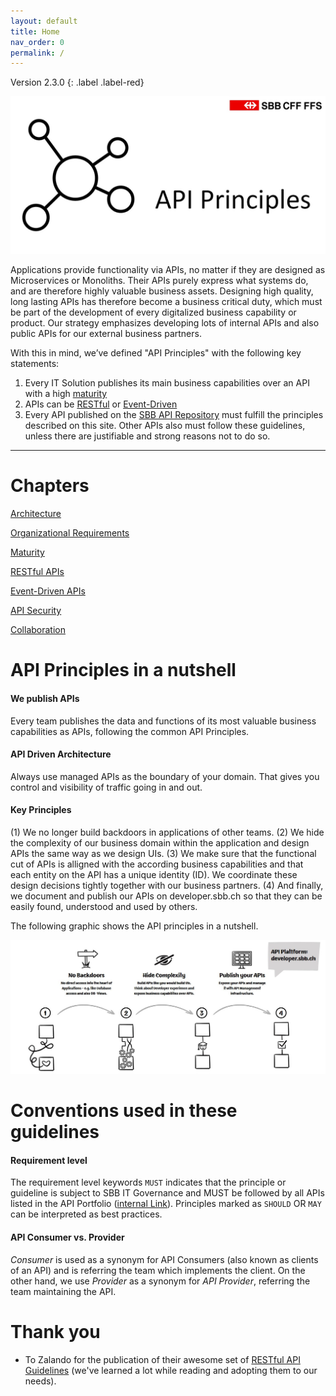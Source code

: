```yaml
---
layout: default
title: Home
nav_order: 0
permalink: /
---
```


Version 2.3.0
{: .label .label-red}

![SBB's API Principles](images/API-Principles-Logo.jpg)

Applications provide functionality via APIs, no matter if they are designed as Microservices or Monoliths. Their APIs purely express what systems do, and are therefore highly valuable business assets. Designing high quality, long lasting APIs has therefore become a business critical duty, which must be part of the development of every digitalized business capability or product. Our strategy emphasizes developing lots of internal APIs and also public APIs for our external business partners.

With this in mind, we’ve defined "API Principles" with the following key statements:

1. Every IT Solution publishes its main business capabilities over an API with a high [maturity](maturity/maturity.md)
2. APIs can be [RESTful](restful/restful.md) or [Event-Driven](eventdriven/eventdriven.md)
3. Every API published on the [SBB API Repository](https://developer.sbb.ch) must fulfill the principles described on this site. Other APIs also must follow these guidelines, unless there are justifiable and strong reasons not to do so.

---

Chapters
========
[Architecture](architecture.md)

[Organizational Requirements](organization.md)

[Maturity](maturity/maturity.md)

[RESTful APIs](restful/restful.md)

[Event-Driven APIs](eventdriven/eventdriven.md)

[API Security](security.md)

[Collaboration](collaboration.md)


API Principles in a nutshell
============================
#### We publish APIs
Every team publishes the data and functions of its most valuable business capabilities as APIs, following the common API Principles.

#### API Driven Architecture
Always use managed APIs as the boundary of your domain.
That gives you control and visibility of traffic going in and out.

#### Key Principles
(1) We no longer build backdoors in applications of other teams. (2) We hide the complexity of our business domain within the application and design APIs the same way as we design UIs. (3) We make sure that the functional cut of APIs is alligned with the according business capabilities and that each entity on the API has a unique identity (ID). We coordinate these design decisions tightly together with our business partners. (4) And finally, we document and publish our APIs on developer.sbb.ch so that they can be easily found, understood and used by others.

The following graphic shows the API principles in a nutshell.

![SBB's API Principles in a Nutshell](images/API-Principles-Blueprint.jpg)


Conventions used in these guidelines
====================================

#### Requirement level
The requirement level keywords `MUST` indicates that the principle or guideline is subject to SBB IT Governance and MUST be followed by all APIs listed in the API Portfolio ([internal Link](https://confluence.sbb.ch/display/AITG/API+Portfolio)). Principles marked as `SHOULD` OR `MAY` can be interpreted as best practices.

#### API Consumer vs. Provider
*Consumer* is used as a synonym for API Consumers (also known as clients of an API) and is referring the team which implements the client. On the other hand, we use *Provider* as a synonym for *API Provider*, referring the team maintaining the API.

Thank you
=========
- To Zalando for the publication of their awesome set of [RESTful API Guidelines](https://opensource.zalando.com/restful-api-guidelines/) (we've learned a lot while reading and adopting them to our needs).
